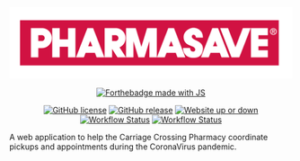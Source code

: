 <div align="center">
    <img alt="pharmasave logo" src="assets/pharmasave-logo.png"/>
</div>

<p align="center">
    <a href="https://nodejs.org/en/"><img alt="Forthebadge made with JS" src="https://forthebadge.com/images/badges/made-with-javascript.svg"/></a>
</p>

<p align="center">
    <a href="https://github.com/luke-zhang-04/Pharmasave-booker/blob/master/LICENSE"><img alt="GitHub license" src="https://img.shields.io/github/license/luke-zhang-04/pharmasave-booker.svg"/></a>
    <a href="https://github.com/Luke-zhang-04/Pharmasave-booker/releases"><img alt="GitHub release" src="https://img.shields.io/github/release/luke-zhang-04/pharmasave-booker.svg"/></a>
    <a href="carriage-crossing-pharmacy.web.app"><img alt="Website up or down" src="https://img.shields.io/website-up-down-green-red/http/carriage-crossing-pharmacy.web.app.svg"/></a>
    <a href="https://github.com/Luke-zhang-04/Pharmasave-booker/actions?query=workflow%3Afirebase-deploy"><img alt="Workflow Status" src="https://github.com/luke-zhang-04/Pharmasave-booker/workflows/firebase-deploy/badge.svg"/></a>
    <a href="https://github.com/Luke-zhang-04/Pharmasave-booker/actions?query=workflow%3Afirebase-deploy"><img alt="Workflow Status" src="https://img.shields.io/github/workflow/status/luke-zhang-04/pharmasave-booker/firebase-deploy"/></a>
    
</p>

A web application to help the Carriage Crossing Pharmacy coordinate pickups and appointments during the CoronaVirus pandemic.